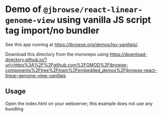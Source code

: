 # Demo of `@jbrowse/react-linear-genome-view` using vanilla JS script tag import/no bundler

See this app running at https://jbrowse.org/demos/lgv-vanillajs/.

Download this directory from the monorepo using
https://download-directory.github.io/?url=https%3A%2F%2Fgithub.com%2FGMOD%2Fjbrowse-components%2Ftree%2Fmain%2Fembedded_demos%2Fjbrowse-react-linear-genome-view-vanillajs

## Usage

Open the index.html on your webserver, this example does not use any bundling
